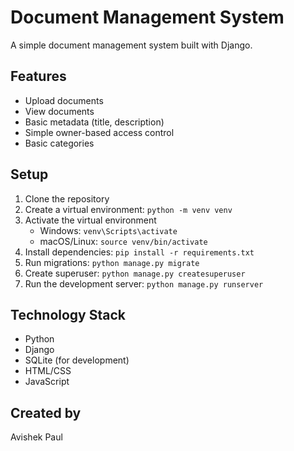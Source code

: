 # Document Management System

A simple document management system built with Django.

## Features
- Upload documents
- View documents
- Basic metadata (title, description)
- Simple owner-based access control
- Basic categories

## Setup
1. Clone the repository
2. Create a virtual environment: `python -m venv venv`
3. Activate the virtual environment
   - Windows: `venv\Scripts\activate`
   - macOS/Linux: `source venv/bin/activate`
4. Install dependencies: `pip install -r requirements.txt`
5. Run migrations: `python manage.py migrate`
6. Create superuser: `python manage.py createsuperuser`
7. Run the development server: `python manage.py runserver`

## Technology Stack
- Python
- Django
- SQLite (for development)
- HTML/CSS
- JavaScript

## Created by
Avishek Paul